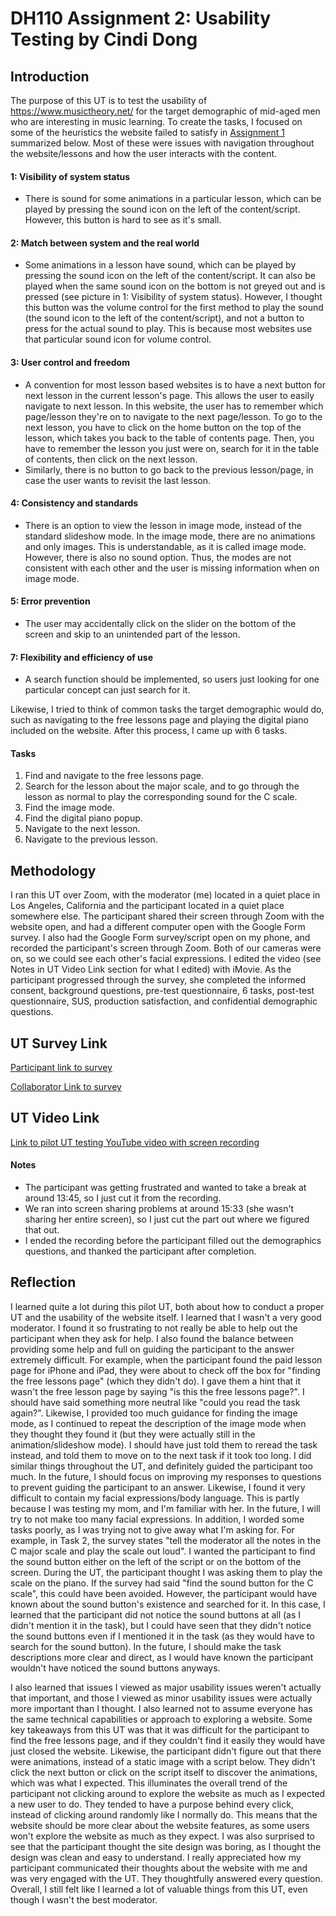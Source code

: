 # DH110 Assignment 2: Usability Testing by Cindi Dong

## Introduction
The purpose of this UT is to test the usability of https://www.musictheory.net/ for the target demographic of mid-aged men who are interesting in music learning. To create the tasks, I focused on some of the heuristics the website failed to satisfy in [Assignment 1](https://github.com/cindidong/DH110/tree/main/Assignments/1) summarized below. Most of these were issues with navigation throughout the website/lessons and how the user interacts with the content. 

#### 1: Visibility of system status
- There is sound for some animations in a particular lesson, which can be played by pressing the sound icon on the left of the content/script. However, this button is hard to see as it's small.

#### 2: Match between system and the real world
- Some animations in a lesson have sound, which can be played by pressing the sound icon on the left of the content/script. It can also be played when the same sound icon on the bottom is not greyed out and is pressed (see picture in 1: Visibility of system status). However, I thought this button was the volume control for the first method to play the sound (the sound icon to the left of the content/script), and not a button to press for the actual sound to play. This is because most websites use that particular sound icon for volume control.

#### 3: User control and freedom
- A convention for most lesson based websites is to have a next button for next lesson in the current lesson's page. This allows the user to easily navigate to next lesson. In this website, the user has to remember which page/lesson they're on to navigate to the next page/lesson. To go to the next lesson, you have to click on the home button on the top of the lesson, which takes you back to the table of contents page. Then, you have to remember the lesson you just were on, search for it in the table of contents, then click on the next lesson.
- Similarly, there is no button to go back to the previous lesson/page, in case the user wants to revisit the last lesson.

#### 4: Consistency and standards
- There is an option to view the lesson in image mode, instead of the standard slideshow mode. In the image mode, there are no animations and only images. This is understandable, as it is called image mode. However, there is also no sound option. Thus, the modes are not consistent with each other and the user is missing information when on image mode.

#### 5: Error prevention
- The user may accidentally click on the slider on the bottom of the screen and skip to an unintended part of the lesson.

#### 7: Flexibility and efficiency of use
- A search function should be implemented, so users just looking for one particular concept can just search for it.

Likewise, I tried to think of common tasks the target demographic would do, such as navigating to the free lessons page and playing the digital piano included on the website. After this process, I came up with 6 tasks.

#### Tasks
1. Find and navigate to the free lessons page. 
2. Search for the lesson about the major scale, and to go through the lesson as normal to play the corresponding sound for the C scale. 
3. Find the image mode. 
4. Find the digital piano popup. 
5. Navigate to the next lesson. 
6. Navigate to the previous lesson.

## Methodology
I ran this UT over Zoom, with the moderator (me) located in a quiet place in Los Angeles, California and the participant located in a quiet place somewhere else. The participant shared their screen through Zoom with the website open, and had a different computer open with the Google Form survey. I also had the Google Form survey/script open on my phone, and recorded the participant's screen through Zoom. Both of our cameras were on, so we could see each other's facial expressions. I edited the video (see Notes in UT Video Link section for what I edited) with iMovie. As the participant progressed through the survey, she completed the informed consent, background questions, pre-test questionnaire, 6 tasks, post-test questionnaire, SUS, production satisfaction, and confidential demographic questions.

## UT Survey Link
[Participant link to survey](https://forms.gle/Q8WH9w9curxn34UU9)

[Collaborator Link to survey](https://docs.google.com/forms/d/1P16lFUrZ5R9X-d3CkkdshL4UVUTuAK8UzyUDYbzs3rU/edit?usp=sharing)

## UT Video Link
[Link to pilot UT testing YouTube video with screen recording](https://youtu.be/VfO5F0VYkOY)

#### Notes
- The participant was getting frustrated and wanted to take a break at around 13:45, so I just cut it from the recording.
- We ran into screen sharing problems at around 15:33 (she wasn't sharing her entire screen), so I just cut the part out where we figured that out.
- I ended the recording before the participant filled out the demographics questions, and thanked the participant after completion.

## Reflection
I learned quite a lot during this pilot UT, both about how to conduct a proper UT and the usability of the website itself. I learned that I wasn't a very good moderator. I found it so frustrating to not really be able to help out the participant when they ask for help. I also found the balance between providing some help and full on guiding the participant to the answer extremely difficult. For example, when the participant found the paid lesson page for iPhone and iPad, they were about to check off the box for "finding the free lessons page" (which they didn't do). I gave them a hint that it wasn't the free lesson page by saying "is this the free lessons page?". I should have said something more neutral like "could you read the task again?". Likewise, I provided too much guidance for finding the image mode, as I continued to repeat the description of the image mode when they thought they found it (but they were actually still in the animation/slideshow mode). I should have just told them to reread the task instead, and told them to move on to the next task if it took too long. I did similar things throughout the UT, and definitely guided the participant too much. In the future, I should focus on improving my responses to questions to prevent guiding the participant to an answer. Likewise, I found it very difficult to contain my facial expressions/body language. This is partly because I was testing my mom, and I'm familiar with her. In the future, I will try to not make too many facial expressions. In addition, I worded some tasks poorly, as I was trying not to give away what I'm asking for. For example, in Task 2, the survey states "tell the moderator all the notes in the C major scale and play the scale out loud". I wanted the participant to find the sound button either on the left of the script or on the bottom of the screen. During the UT, the participant thought I was asking them to play the scale on the piano. If the survey had said "find the sound button for the C scale", this could have been avoided. However, the participant would have known about the sound button's existence and searched for it. In this case, I learned that the participant did not notice the sound buttons at all (as I didn't mention it in the task), but I could have seen that they didn't notice the sound buttons even if I mentioned it in the task (as they would have to search for the sound button). In the future, I should make the task descriptions more clear and direct, as I would have known the participant wouldn't have noticed the sound buttons anyways.

I also learned that issues I viewed as major usability issues weren't actually that important, and those I viewed as minor usability issues were actually more important than I thought. I also learned not to assume everyone has the same technical capabilities or approach to exploring a website. Some key takeaways from this UT was that it was difficult for the participant to find the free lessons page, and if they couldn't find it easily they would have just closed the website. Likewise, the participant didn't figure out that there were animations, instead of a static image with a script below. They didn't click the next button or click on the script itself to discover the animations, which was what I expected. This illuminates the overall trend of the participant not clicking around to explore the website as much as I expected a new user to do. They tended to have a purpose behind every click, instead of clicking around randomly like I normally do. This means that the website should be more clear about the website features, as some users won't explore the website as much as they expect. I was also surprised to see that the participant thought the site design was boring, as I thought the design was clean and easy to understand. I really appreciated how my participant communicated their thoughts about the website with me and was very engaged with the UT. They thoughtfully answered every question. Overall, I still felt like I learned a lot of valuable things from this UT, even though I wasn't the best moderator.
